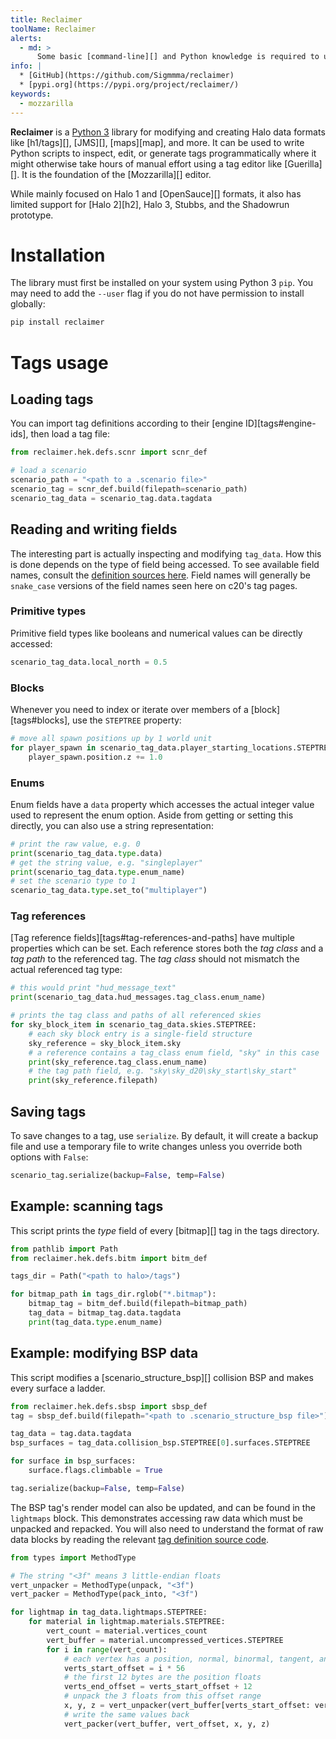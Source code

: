 ```yaml
---
title: Reclaimer
toolName: Reclaimer
alerts:
  - md: >
      Some basic [command-line][] and Python knowledge is required to use Reclaimer. Get started learning Python [here](https://www.python.org/about/gettingstarted/).
info: |
  * [GitHub](https://github.com/Sigmmma/reclaimer)
  * [pypi.org](https://pypi.org/project/reclaimer/)
keywords:
  - mozzarilla
---
```

**Reclaimer** is a [Python 3][python] library for modifying and creating Halo data formats like [h1/tags][], [JMS][], [maps][map], and more. It can be used to write Python scripts to inspect, edit, or generate tags programmatically where it might otherwise take hours of manual effort using a tag editor like [Guerilla][]. It is the foundation of the [Mozzarilla][] editor.

While mainly focused on Halo 1 and [OpenSauce][] formats, it also has limited support for [Halo 2][h2], Halo 3, Stubbs, and the Shadowrun prototype.

# Installation
The library must first be installed on your system using Python 3 `pip`. You may need to add the `--user` flag if you do not have permission to install globally:

```sh
pip install reclaimer
```

# Tags usage
## Loading tags
You can import tag definitions according to their [engine ID][tags#engine-ids], then load a tag file:
```python
from reclaimer.hek.defs.scnr import scnr_def

# load a scenario
scenario_path = "<path to a .scenario file>"
scenario_tag = scnr_def.build(filepath=scenario_path)
scenario_tag_data = scenario_tag.data.tagdata
```

## Reading and writing fields
The interesting part is actually inspecting and modifying `tag_data`. How this is done depends on the type of field being accessed. To see available field names, consult the [definition sources here][defs]. Field names will generally be `snake_case` versions of the field names seen here on c20's tag pages.

### Primitive types
Primitive field types like booleans and numerical values can be directly accessed:

```python
scenario_tag_data.local_north = 0.5
```

### Blocks
Whenever you need to index or iterate over members of a [block][tags#blocks], use the `STEPTREE` property:

```python
# move all spawn positions up by 1 world unit
for player_spawn in scenario_tag_data.player_starting_locations.STEPTREE:
    player_spawn.position.z += 1.0
```

### Enums
Enum fields have a `data` property which accesses the actual integer value used to represent the enum option. Aside from getting or setting this directly, you can also use a string representation:

```python
# print the raw value, e.g. 0
print(scenario_tag_data.type.data)
# get the string value, e.g. "singleplayer"
print(scenario_tag_data.type.enum_name)
# set the scenario type to 1
scenario_tag_data.type.set_to("multiplayer")
```
### Tag references
[Tag reference fields][tags#tag-references-and-paths] have multiple properties which can be set. Each reference stores both the _tag class_ and a _tag path_ to the referenced tag. The _tag class_ should not mismatch the actual referenced tag type:

```python
# this would print "hud_message_text"
print(scenario_tag_data.hud_messages.tag_class.enum_name)

# prints the tag class and paths of all referenced skies
for sky_block_item in scenario_tag_data.skies.STEPTREE:
    # each sky block entry is a single-field structure
    sky_reference = sky_block_item.sky
    # a reference contains a tag_class enum field, "sky" in this case
    print(sky_reference.tag_class.enum_name)
    # the tag path field, e.g. "sky\sky_d20\sky_start\sky_start"
    print(sky_reference.filepath)
```

## Saving tags
To save changes to a tag, use `serialize`. By default, it will create a backup file and use a temporary file to write changes unless you override both options with `False`:

```python
scenario_tag.serialize(backup=False, temp=False)
```

## Example: scanning tags
This script prints the _type_ field of every [bitmap][] tag in the tags directory.

```python
from pathlib import Path
from reclaimer.hek.defs.bitm import bitm_def

tags_dir = Path("<path to halo>/tags")

for bitmap_path in tags_dir.rglob("*.bitmap"):
    bitmap_tag = bitm_def.build(filepath=bitmap_path)
    tag_data = bitmap_tag.data.tagdata
    print(tag_data.type.enum_name)
```

## Example: modifying BSP data
This script modifies a [scenario_structure_bsp][] collision BSP and makes every surface a ladder.

```python
from reclaimer.hek.defs.sbsp import sbsp_def
tag = sbsp_def.build(filepath="<path to .scenario_structure_bsp file>")

tag_data = tag.data.tagdata
bsp_surfaces = tag_data.collision_bsp.STEPTREE[0].surfaces.STEPTREE

for surface in bsp_surfaces:
    surface.flags.climbable = True

tag.serialize(backup=False, temp=False)
```

The BSP tag's render model can also be updated, and can be found in the `lightmaps` block. This demonstrates accessing raw data which must be unpacked and repacked. You will also need to understand the format of raw data blocks by reading the relevant [tag definition source code][defs].

```python
from types import MethodType

# The string "<3f" means 3 little-endian floats
vert_unpacker = MethodType(unpack, "<3f")
vert_packer = MethodType(pack_into, "<3f")

for lightmap in tag_data.lightmaps.STEPTREE:
    for material in lightmap.materials.STEPTREE:
        vert_count = material.vertices_count
        vert_buffer = material.uncompressed_vertices.STEPTREE
        for i in range(vert_count):
            # each vertex has a position, normal, binormal, tangent, and texture coord (56 bytes total)
            verts_start_offset = i * 56
            # the first 12 bytes are the position floats
            verts_end_offset = verts_start_offset + 12
            # unpack the 3 floats from this offset range
            x, y, z = vert_unpacker(vert_buffer[verts_start_offset: verts_end_offset])
            # write the same values back
            vert_packer(vert_buffer, vert_offset, x, y, z)
```

[defs]: https://github.com/Sigmmma/reclaimer/blob/master/reclaimer/hek/defs/
[python]: https://www.python.org/

